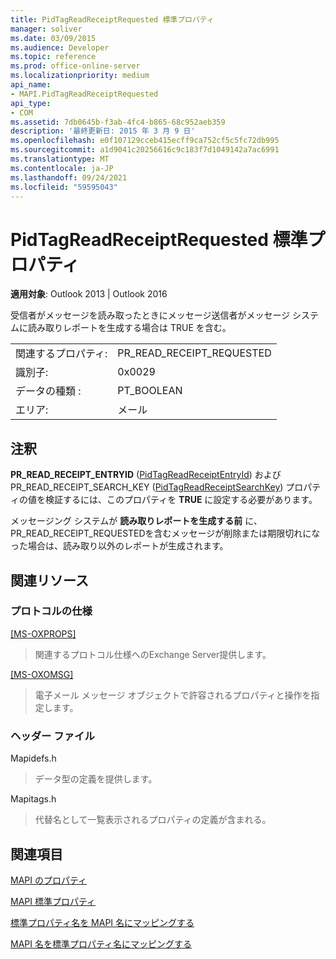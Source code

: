 ```yaml
---
title: PidTagReadReceiptRequested 標準プロパティ
manager: soliver
ms.date: 03/09/2015
ms.audience: Developer
ms.topic: reference
ms.prod: office-online-server
ms.localizationpriority: medium
api_name:
- MAPI.PidTagReadReceiptRequested
api_type:
- COM
ms.assetid: 7db0645b-f3ab-4fc4-b865-68c952aeb359
description: '最終更新日: 2015 年 3 月 9 日'
ms.openlocfilehash: e0f107129cceb415ecff9ca752cf5c5fc72db995
ms.sourcegitcommit: a1d9041c20256616c9c183f7d1049142a7ac6991
ms.translationtype: MT
ms.contentlocale: ja-JP
ms.lasthandoff: 09/24/2021
ms.locfileid: "59595043"
---
```

# <a name="pidtagreadreceiptrequested-canonical-property"></a>PidTagReadReceiptRequested 標準プロパティ

  
  
**適用対象**: Outlook 2013 | Outlook 2016 
  
受信者がメッセージを読み取ったときにメッセージ送信者がメッセージ システムに読み取りレポートを生成する場合は TRUE を含む。
  
|||
|:-----|:-----|
|関連するプロパティ:  <br/> |PR_READ_RECEIPT_REQUESTED  <br/> |
|識別子:  <br/> |0x0029  <br/> |
|データの種類 :   <br/> |PT_BOOLEAN  <br/> |
|エリア:  <br/> |メール  <br/> |
   
## <a name="remarks"></a>注釈

**PR_READ_RECEIPT_ENTRYID** ([PidTagReadReceiptEntryId](pidtagreadreceiptentryid-canonical-property.md)) および PR_READ_RECEIPT_SEARCH_KEY ([PidTagReadReceiptSearchKey](pidtagreadreceiptsearchkey-canonical-property.md)) プロパティの値を検証するには、このプロパティを **TRUE** に設定する必要があります。
  
メッセージング システムが **読み取りレポートを生成する前** に、PR_READ_RECEIPT_REQUESTEDを含むメッセージが削除または期限切れになった場合は、読み取り以外のレポートが生成されます。 
  
## <a name="related-resources"></a>関連リソース

### <a name="protocol-specifications"></a>プロトコルの仕様

[[MS-OXPROPS]](https://msdn.microsoft.com/library/f6ab1613-aefe-447d-a49c-18217230b148%28Office.15%29.aspx)
  
> 関連するプロトコル仕様へのExchange Server提供します。
    
[[MS-OXOMSG]](https://msdn.microsoft.com/library/daa9120f-f325-4afb-a738-28f91049ab3c%28Office.15%29.aspx)
  
> 電子メール メッセージ オブジェクトで許容されるプロパティと操作を指定します。
    
### <a name="header-files"></a>ヘッダー ファイル

Mapidefs.h
  
> データ型の定義を提供します。
    
Mapitags.h
  
> 代替名として一覧表示されるプロパティの定義が含まれる。
    
## <a name="see-also"></a>関連項目



[MAPI のプロパティ](mapi-properties.md)
  
[MAPI 標準プロパティ](mapi-canonical-properties.md)
  
[標準プロパティ名を MAPI 名にマッピングする](mapping-canonical-property-names-to-mapi-names.md)
  
[MAPI 名を標準プロパティ名にマッピングする](mapping-mapi-names-to-canonical-property-names.md)

